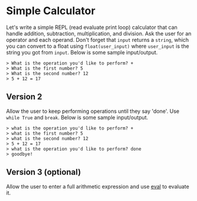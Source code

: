 
# Simple Calculator

Let's write a simple REPL (read evaluate print loop) calculator that can handle addition, subtraction, multiplication, and division. Ask the user for an operator and each operand. Don't forget that `input` returns a `string`, which you can convert to a float using `float(user_input)` where `user_input` is the string you got from `input`. Below is some sample input/output.


```
> What is the operation you'd like to perform? +
> What is the first number? 5
> What is the second number? 12
> 5 + 12 = 17
```


## Version 2

Allow the user to keep performing operations until they say 'done'. Use `while True` and `break`. Below is some sample input/output.

```
> what is the operation you'd like to perform? +
> what is the first number? 5
> what is the second number? 12
> 5 + 12 = 17
> what is the operation you'd like to perform? done
> goodbye! 
```


## Version 3 (optional)

Allow the user to enter a full arithmetic expression and use [eval](https://docs.python.org/3/library/functions.html#eval) to evaluate it.